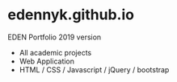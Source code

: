 # edennyk.github.io
EDEN Portfolio 2019 version
- All academic projects 
- Web Application
- HTML / CSS / Javascript / jQuery / bootstrap 
